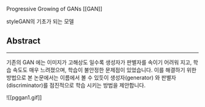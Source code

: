 Progressive Growing of GANs
[[GAN]]

styleGAN의 기초가 되는 모델

## Abstract
---

기존의 GAN 에는 이미지가 고해상도 일수록 생성자가 판별자를 속이기 어려워 지고, 학습 속도도 매우 느려졌으며, 학습이 불안정한 문제점이 있었습니다. 이를 해결하기 위한 방법으로 본 논문에서는 이름에서 볼 수 있듯이 생성자(generator) 와 판별자(discriminator)를 점진적으로 학습 시키는 방법을 제안합니다.


![[pggan1.gif]]
